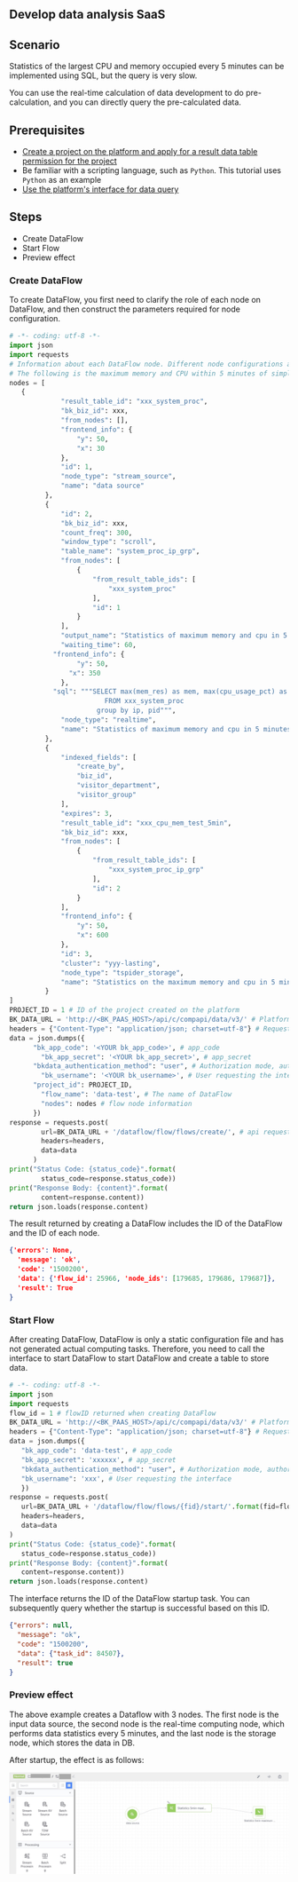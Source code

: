 ## Develop data analysis SaaS

## Scenario

Statistics of the largest CPU and memory occupied every 5 minutes can be implemented using SQL, but the query is very slow.

You can use the real-time calculation of data development to do pre-calculation, and you can directly query the pre-calculated data.


## Prerequisites

- [Create a project on the platform and apply for a result data table permission for the project](../user-guide/user-center/projects.md)
- Be familiar with a scripting language, such as `Python`. This tutorial uses `Python` as an example
- [Use the platform's interface for data query](../user-guide/auth-management/token.md)

## Steps

- Create DataFlow
- Start Flow
- Preview effect
  

### Create DataFlow

To create DataFlow, you first need to clarify the role of each node on DataFlow, and then construct the parameters required for node configuration.

```python
# -*- coding: utf-8 -*-
import json
import requests
# Information about each DataFlow node. Different node configurations are different. Please refer to the platform API documentation.
# The following is the maximum memory and CPU within 5 minutes of simple calculation, xxx is the business ID
nodes = [
   {
             "result_table_id": "xxx_system_proc",
             "bk_biz_id": xxx,
             "from_nodes": [],
             "frontend_info": {
                 "y": 50,
                 "x": 30
             },
             "id": 1,
             "node_type": "stream_source",
             "name": "data source"
         },
         {
             "id": 2,
             "bk_biz_id": xxx,
             "count_freq": 300,
             "window_type": "scroll",
             "table_name": "system_proc_ip_grp",
             "from_nodes": [
                 {
                     "from_result_table_ids": [
                         "xxx_system_proc"
                     ],
                     "id": 1
                 }
             ],
             "output_name": "Statistics of maximum memory and cpu in 5 minutes",
             "waiting_time": 60,
           "frontend_info": {
                 "y": 50,
               "x": 350
             },
           "sql": """SELECT max(mem_res) as mem, max(cpu_usage_pct) as cpu_usage_pct,max(mem_usage_pct) as mem_usage_pct,ip,pid
                        FROM xxx_system_proc
                      group by ip, pid""",
             "node_type": "realtime",
             "name": "Statistics of maximum memory and cpu in 5 minutes"
         },
         {
             "indexed_fields": [
                 "create_by",
                 "biz_id",
                 "visitor_department",
                 "visitor_group"
             ],
             "expires": 3,
             "result_table_id": "xxx_cpu_mem_test_5min",
             "bk_biz_id": xxx,
             "from_nodes": [
                 {
                     "from_result_table_ids": [
                         "xxx_system_proc_ip_grp"
                     ],
                     "id": 2
                 }
             ],
             "frontend_info": {
                 "y": 50,
                 "x": 600
             },
             "id": 3,
             "cluster": "yyy-lasting",
             "node_type": "tspider_storage",
             "name": "Statistics on the maximum memory and cpu in 5 minutes"
         }
]
PROJECT_ID = 1 # ID of the project created on the platform
BK_DATA_URL = 'http://<BK_PAAS_HOST>/api/c/compapi/data/v3/' # Platform address
headers = {"Content-Type": "application/json; charset=utf-8"} # Request headers
data = json.dumps({
      "bk_app_code": '<YOUR bk_app_code>', # app_code
        "bk_app_secret": '<YOUR bk_app_secret>', # app_secret
      "bkdata_authentication_method": "user", # Authorization mode, authorization based on user
        "bk_username": '<YOUR bk_username>', # User requesting the interface
      "project_id": PROJECT_ID,
        "flow_name": 'data-test', # The name of DataFlow
        "nodes": nodes # flow node information
      })
response = requests.post(
        url=BK_DATA_URL + '/dataflow/flow/flows/create/', # api request address
        headers=headers,
        data=data
      )
print("Status Code: {status_code}".format(
        status_code=response.status_code))
print("Response Body: {content}".format(
        content=response.content))
return json.loads(response.content)
```

The result returned by creating a DataFlow includes the ID of the DataFlow and the ID of each node.

```json
{'errors': None,
  'message': 'ok',
  'code': '1500200',
  'data': {'flow_id': 25966, 'node_ids': [179685, 179686, 179687]},
  'result': True
}
```
  
### Start Flow
  
After creating DataFlow, DataFlow is only a static configuration file and has not generated actual computing tasks. Therefore, you need to call the interface to start DataFlow to start DataFlow and create a table to store data.
  
```python
# -*- coding: utf-8 -*-
import json
import requests
flow_id = 1 # flowID returned when creating DataFlow
BK_DATA_URL = 'http://<BK_PAAS_HOST>/api/c/compapi/data/v3/' # Platform interface address
headers = {"Content-Type": "application/json; charset=utf-8"} # Request headers
data = json.dumps({
   "bk_app_code": 'data-test', # app_code
   "bk_app_secret": 'xxxxxx', # app_secret
   "bkdata_authentication_method": "user", # Authorization mode, authorization based on user
   "bk_username": 'xxx', # User requesting the interface
   })
response = requests.post(
   url=BK_DATA_URL + '/dataflow/flow/flows/{fid}/start/'.format(fid=flow_id), # flow_id
   headers=headers,
   data=data
)
print("Status Code: {status_code}".format(
   status_code=response.status_code))
print("Response Body: {content}".format(
   content=response.content))
return json.loads(response.content)
```


The interface returns the ID of the DataFlow startup task. You can subsequently query whether the startup is successful based on this ID.

```json
{"errors": null,
  "message": "ok",
  "code": "1500200",
  "data": {"task_id": 84507},
  "result": true
}
```
  

### Preview effect

The above example creates a Dataflow with 3 nodes. The first node is the input data source, the second node is the real-time computing node, which performs data statistics every 5 minutes, and the last node is the storage node, which stores the data in DB.

After startup, the effect is as follows:

![image-20200412163554225](media/image-20200412163554225.png)